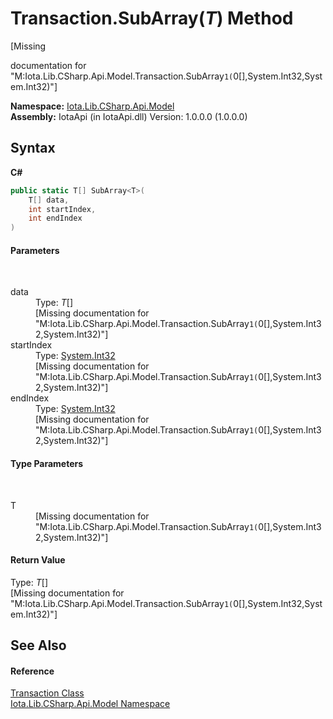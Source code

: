 # Transaction.SubArray(*T*) Method 
 

\[Missing <summary> documentation for "M:Iota.Lib.CSharp.Api.Model.Transaction.SubArray``1(``0[],System.Int32,System.Int32)"\]

**Namespace:**&nbsp;<a href="N_Iota_Lib_CSharp_Api_Model">Iota.Lib.CSharp.Api.Model</a><br />**Assembly:**&nbsp;IotaApi (in IotaApi.dll) Version: 1.0.0.0 (1.0.0.0)

## Syntax

**C#**<br />
``` C#
public static T[] SubArray<T>(
	T[] data,
	int startIndex,
	int endIndex
)

```


#### Parameters
&nbsp;<dl><dt>data</dt><dd>Type: *T*[]<br />\[Missing <param name="data"/> documentation for "M:Iota.Lib.CSharp.Api.Model.Transaction.SubArray``1(``0[],System.Int32,System.Int32)"\]</dd><dt>startIndex</dt><dd>Type: <a href="http://msdn2.microsoft.com/en-us/library/td2s409d" target="_blank">System.Int32</a><br />\[Missing <param name="startIndex"/> documentation for "M:Iota.Lib.CSharp.Api.Model.Transaction.SubArray``1(``0[],System.Int32,System.Int32)"\]</dd><dt>endIndex</dt><dd>Type: <a href="http://msdn2.microsoft.com/en-us/library/td2s409d" target="_blank">System.Int32</a><br />\[Missing <param name="endIndex"/> documentation for "M:Iota.Lib.CSharp.Api.Model.Transaction.SubArray``1(``0[],System.Int32,System.Int32)"\]</dd></dl>

#### Type Parameters
&nbsp;<dl><dt>T</dt><dd>\[Missing <typeparam name="T"/> documentation for "M:Iota.Lib.CSharp.Api.Model.Transaction.SubArray``1(``0[],System.Int32,System.Int32)"\]</dd></dl>

#### Return Value
Type: *T*[]<br />\[Missing <returns> documentation for "M:Iota.Lib.CSharp.Api.Model.Transaction.SubArray``1(``0[],System.Int32,System.Int32)"\]

## See Also


#### Reference
<a href="T_Iota_Lib_CSharp_Api_Model_Transaction">Transaction Class</a><br /><a href="N_Iota_Lib_CSharp_Api_Model">Iota.Lib.CSharp.Api.Model Namespace</a><br />